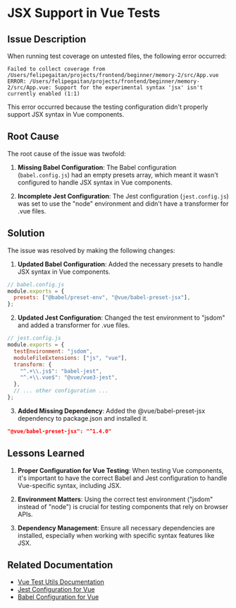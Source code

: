 # JSX Support in Vue Tests

## Issue Description

When running test coverage on untested files, the following error occurred:

```
Failed to collect coverage from /Users/felipegaitan/projects/frontend/beginner/memory-2/src/App.vue
ERROR: /Users/felipegaitan/projects/frontend/beginner/memory-2/src/App.vue: Support for the experimental syntax 'jsx' isn't currently enabled (1:1)
```

This error occurred because the testing configuration didn't properly support JSX syntax in Vue components.

## Root Cause

The root cause of the issue was twofold:

1. **Missing Babel Configuration**: The Babel configuration (`babel.config.js`) had an empty presets array, which meant it wasn't configured to handle JSX syntax in Vue components.

2. **Incomplete Jest Configuration**: The Jest configuration (`jest.config.js`) was set to use the "node" environment and didn't have a transformer for .vue files.

## Solution

The issue was resolved by making the following changes:

1. **Updated Babel Configuration**: Added the necessary presets to handle JSX syntax in Vue components.

```javascript
// babel.config.js
module.exports = {
  presets: ["@babel/preset-env", "@vue/babel-preset-jsx"],
};
```

2. **Updated Jest Configuration**: Changed the test environment to "jsdom" and added a transformer for .vue files.

```javascript
// jest.config.js
module.exports = {
  testEnvironment: "jsdom",
  moduleFileExtensions: ["js", "vue"],
  transform: {
    "^.+\\.js$": "babel-jest",
    "^.+\\.vue$": "@vue/vue3-jest",
  },
  // ... other configuration ...
};
```

3. **Added Missing Dependency**: Added the @vue/babel-preset-jsx dependency to package.json and installed it.

```json
"@vue/babel-preset-jsx": "^1.4.0"
```

## Lessons Learned

1. **Proper Configuration for Vue Testing**: When testing Vue components, it's important to have the correct Babel and Jest configuration to handle Vue-specific syntax, including JSX.

2. **Environment Matters**: Using the correct test environment ("jsdom" instead of "node") is crucial for testing components that rely on browser APIs.

3. **Dependency Management**: Ensure all necessary dependencies are installed, especially when working with specific syntax features like JSX.

## Related Documentation

- [Vue Test Utils Documentation](https://test-utils.vuejs.org/)
- [Jest Configuration for Vue](https://jestjs.io/docs/configuration)
- [Babel Configuration for Vue](https://babeljs.io/docs/en/configuration)
